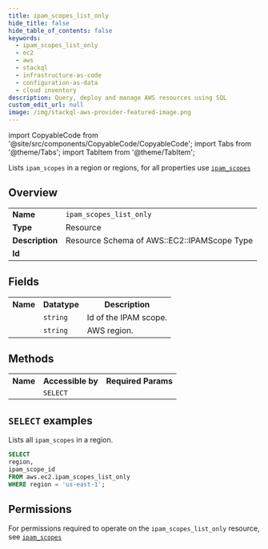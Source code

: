 ```yaml
---
title: ipam_scopes_list_only
hide_title: false
hide_table_of_contents: false
keywords:
  - ipam_scopes_list_only
  - ec2
  - aws
  - stackql
  - infrastructure-as-code
  - configuration-as-data
  - cloud inventory
description: Query, deploy and manage AWS resources using SQL
custom_edit_url: null
image: /img/stackql-aws-provider-featured-image.png
---
```


import CopyableCode from '@site/src/components/CopyableCode/CopyableCode';
import Tabs from '@theme/Tabs';
import TabItem from '@theme/TabItem';

Lists <code>ipam_scopes</code> in a region or regions, for all properties use <a href="/services/serviceName/ipam_scopes/"><code>ipam_scopes</code></a>

## Overview
<table>
<tbody>
<tr><td><b>Name</b></td><td><code>ipam_scopes_list_only</code></td></tr>
<tr><td><b>Type</b></td><td>Resource</td></tr>
<tr><td><b>Description</b></td><td>Resource Schema of AWS::EC2::IPAMScope Type</td></tr>
<tr><td><b>Id</b></td><td><CopyableCode code="aws.ec2.ipam_scopes_list_only" /></td></tr>
</tbody>
</table>

## Fields
<table>
<tbody>
<tr><th>Name</th><th>Datatype</th><th>Description</th></tr><tr><td><CopyableCode code="ipam_scope_id" /></td><td><code>string</code></td><td>Id of the IPAM scope.</td></tr>
<tr><td><CopyableCode code="region" /></td><td><code>string</code></td><td>AWS region.</td></tr>
</tbody>
</table>

## Methods

<table>
<tbody>
  <tr>
    <th>Name</th>
    <th>Accessible by</th>
    <th>Required Params</th>
  </tr>
  <tr>
    <td><CopyableCode code="list_resources" /></td>
    <td><code>SELECT</code></td>
    <td><CopyableCode code="region" /></td>
  </tr>
</tbody>
</table>

## `SELECT` examples
Lists all <code>ipam_scopes</code> in a region.
```sql
SELECT
region,
ipam_scope_id
FROM aws.ec2.ipam_scopes_list_only
WHERE region = 'us-east-1';
```


## Permissions

For permissions required to operate on the <code>ipam_scopes_list_only</code> resource, see <a href="/services/ec2/ipam_scopes/#permissions"><code>ipam_scopes</code></a>

